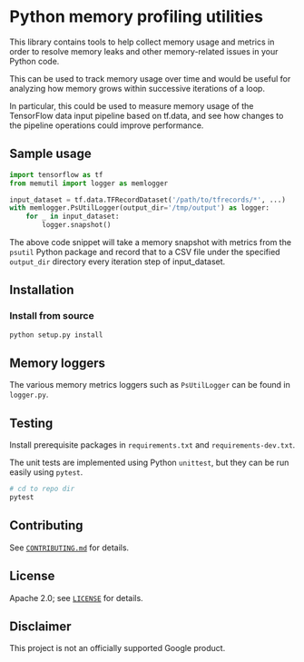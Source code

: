 # Python memory profiling utilities

This library contains tools to help collect memory usage and metrics in order to resolve memory leaks and other memory-related issues in your Python code.

This can be used to track memory usage over time and would be useful for analyzing how memory grows within successive iterations of a loop.

In particular, this could be used to measure memory usage of the TensorFlow data input pipeline based on tf.data, and see how changes to the pipeline operations could improve performance.

## Sample usage

```python
import tensorflow as tf
from memutil import logger as memlogger

input_dataset = tf.data.TFRecordDataset('/path/to/tfrecords/*', ...)
with memlogger.PsUtilLogger(output_dir='/tmp/output') as logger:
    for _ in input_dataset:
        logger.snapshot()
```

The above code snippet will take a memory snapshot with metrics from the `psutil` Python package and record that to a CSV file under the specified `output_dir` directory every iteration step of input_dataset.

## Installation

### Install from source
```bash
python setup.py install
```

## Memory loggers

The various memory metrics loggers such as `PsUtilLogger` can be found in `logger.py`.


## Testing

Install prerequisite packages in `requirements.txt` and `requirements-dev.txt`.

The unit tests are implemented using Python `unittest`, but they can be run
easily using `pytest`.

```bash
# cd to repo dir
pytest
```

## Contributing

See [`CONTRIBUTING.md`](CONTRIBUTING.md) for details.

## License

Apache 2.0; see [`LICENSE`](LICENSE) for details.

## Disclaimer

This project is not an officially supported Google product.
